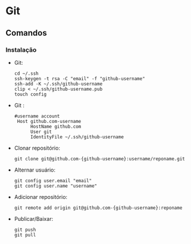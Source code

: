 # Git

## Comandos

### Instalação
- Git:
    ```
    cd ~/.ssh
    ssh-keygen -t rsa -C "email" -f "github-username"
    ssh-add -K ~/.ssh/github-username
    clip < ~/.ssh/github-username.pub
    touch config
    ```
- Git <config>:
    ```
    #username account
     Host github.com-username
          HostName github.com
          User git
          IdentityFile ~/.ssh/github-username
    ```
- Clonar repositório:
    ```
    git clone git@github.com-{github-username}:username/reponame.git
    ```
- Alternar usuário:
    ```
    git config user.email "email"
    git config user.name "username"
    ```
- Adicionar repositório:
    ```
    git remote add origin git@github.com-{github-username}:reponame
    ```
- Publicar/Baixar:
    ```
    git push
    git pull
    ```
